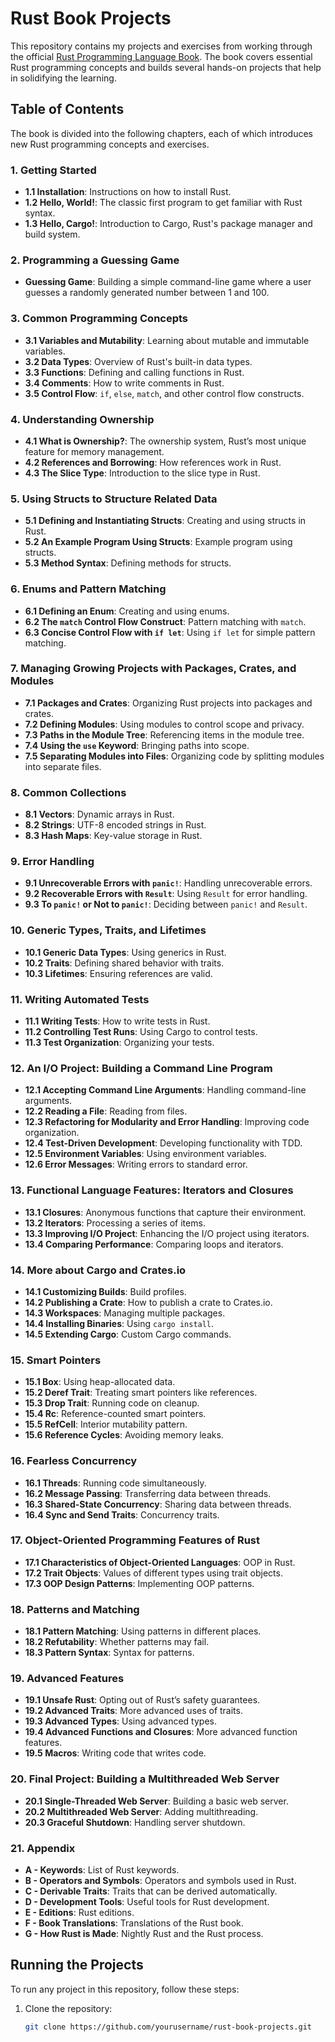 # Rust Book Projects

This repository contains my projects and exercises from working through the official [Rust Programming Language Book](https://doc.rust-lang.org/book/). The book covers essential Rust programming concepts and builds several hands-on projects that help in solidifying the learning.

## Table of Contents

The book is divided into the following chapters, each of which introduces new Rust programming concepts and exercises.

### 1. Getting Started
- **1.1 Installation**: Instructions on how to install Rust.
- **1.2 Hello, World!**: The classic first program to get familiar with Rust syntax.
- **1.3 Hello, Cargo!**: Introduction to Cargo, Rust's package manager and build system.

### 2. Programming a Guessing Game
- **Guessing Game**: Building a simple command-line game where a user guesses a randomly generated number between 1 and 100.

### 3. Common Programming Concepts
- **3.1 Variables and Mutability**: Learning about mutable and immutable variables.
- **3.2 Data Types**: Overview of Rust's built-in data types.
- **3.3 Functions**: Defining and calling functions in Rust.
- **3.4 Comments**: How to write comments in Rust.
- **3.5 Control Flow**: `if`, `else`, `match`, and other control flow constructs.

### 4. Understanding Ownership
- **4.1 What is Ownership?**: The ownership system, Rust’s most unique feature for memory management.
- **4.2 References and Borrowing**: How references work in Rust.
- **4.3 The Slice Type**: Introduction to the slice type in Rust.

### 5. Using Structs to Structure Related Data
- **5.1 Defining and Instantiating Structs**: Creating and using structs in Rust.
- **5.2 An Example Program Using Structs**: Example program using structs.
- **5.3 Method Syntax**: Defining methods for structs.

### 6. Enums and Pattern Matching
- **6.1 Defining an Enum**: Creating and using enums.
- **6.2 The `match` Control Flow Construct**: Pattern matching with `match`.
- **6.3 Concise Control Flow with `if let`**: Using `if let` for simple pattern matching.

### 7. Managing Growing Projects with Packages, Crates, and Modules
- **7.1 Packages and Crates**: Organizing Rust projects into packages and crates.
- **7.2 Defining Modules**: Using modules to control scope and privacy.
- **7.3 Paths in the Module Tree**: Referencing items in the module tree.
- **7.4 Using the `use` Keyword**: Bringing paths into scope.
- **7.5 Separating Modules into Files**: Organizing code by splitting modules into separate files.

### 8. Common Collections
- **8.1 Vectors**: Dynamic arrays in Rust.
- **8.2 Strings**: UTF-8 encoded strings in Rust.
- **8.3 Hash Maps**: Key-value storage in Rust.

### 9. Error Handling
- **9.1 Unrecoverable Errors with `panic!`**: Handling unrecoverable errors.
- **9.2 Recoverable Errors with `Result`**: Using `Result` for error handling.
- **9.3 To `panic!` or Not to `panic!`**: Deciding between `panic!` and `Result`.

### 10. Generic Types, Traits, and Lifetimes
- **10.1 Generic Data Types**: Using generics in Rust.
- **10.2 Traits**: Defining shared behavior with traits.
- **10.3 Lifetimes**: Ensuring references are valid.

### 11. Writing Automated Tests
- **11.1 Writing Tests**: How to write tests in Rust.
- **11.2 Controlling Test Runs**: Using Cargo to control tests.
- **11.3 Test Organization**: Organizing your tests.

### 12. An I/O Project: Building a Command Line Program
- **12.1 Accepting Command Line Arguments**: Handling command-line arguments.
- **12.2 Reading a File**: Reading from files.
- **12.3 Refactoring for Modularity and Error Handling**: Improving code organization.
- **12.4 Test-Driven Development**: Developing functionality with TDD.
- **12.5 Environment Variables**: Using environment variables.
- **12.6 Error Messages**: Writing errors to standard error.

### 13. Functional Language Features: Iterators and Closures
- **13.1 Closures**: Anonymous functions that capture their environment.
- **13.2 Iterators**: Processing a series of items.
- **13.3 Improving I/O Project**: Enhancing the I/O project using iterators.
- **13.4 Comparing Performance**: Comparing loops and iterators.

### 14. More about Cargo and Crates.io
- **14.1 Customizing Builds**: Build profiles.
- **14.2 Publishing a Crate**: How to publish a crate to Crates.io.
- **14.3 Workspaces**: Managing multiple packages.
- **14.4 Installing Binaries**: Using `cargo install`.
- **14.5 Extending Cargo**: Custom Cargo commands.

### 15. Smart Pointers
- **15.1 Box<T>**: Using heap-allocated data.
- **15.2 Deref Trait**: Treating smart pointers like references.
- **15.3 Drop Trait**: Running code on cleanup.
- **15.4 Rc<T>**: Reference-counted smart pointers.
- **15.5 RefCell<T>**: Interior mutability pattern.
- **15.6 Reference Cycles**: Avoiding memory leaks.

### 16. Fearless Concurrency
- **16.1 Threads**: Running code simultaneously.
- **16.2 Message Passing**: Transferring data between threads.
- **16.3 Shared-State Concurrency**: Sharing data between threads.
- **16.4 Sync and Send Traits**: Concurrency traits.

### 17. Object-Oriented Programming Features of Rust
- **17.1 Characteristics of Object-Oriented Languages**: OOP in Rust.
- **17.2 Trait Objects**: Values of different types using trait objects.
- **17.3 OOP Design Patterns**: Implementing OOP patterns.

### 18. Patterns and Matching
- **18.1 Pattern Matching**: Using patterns in different places.
- **18.2 Refutability**: Whether patterns may fail.
- **18.3 Pattern Syntax**: Syntax for patterns.

### 19. Advanced Features
- **19.1 Unsafe Rust**: Opting out of Rust’s safety guarantees.
- **19.2 Advanced Traits**: More advanced uses of traits.
- **19.3 Advanced Types**: Using advanced types.
- **19.4 Advanced Functions and Closures**: More advanced function features.
- **19.5 Macros**: Writing code that writes code.

### 20. Final Project: Building a Multithreaded Web Server
- **20.1 Single-Threaded Web Server**: Building a basic web server.
- **20.2 Multithreaded Web Server**: Adding multithreading.
- **20.3 Graceful Shutdown**: Handling server shutdown.

### 21. Appendix
- **A - Keywords**: List of Rust keywords.
- **B - Operators and Symbols**: Operators and symbols used in Rust.
- **C - Derivable Traits**: Traits that can be derived automatically.
- **D - Development Tools**: Useful tools for Rust development.
- **E - Editions**: Rust editions.
- **F - Book Translations**: Translations of the Rust book.
- **G - How Rust is Made**: Nightly Rust and the Rust process.

## Running the Projects

To run any project in this repository, follow these steps:

1. Clone the repository:
   ```bash
   git clone https://github.com/yourusername/rust-book-projects.git
